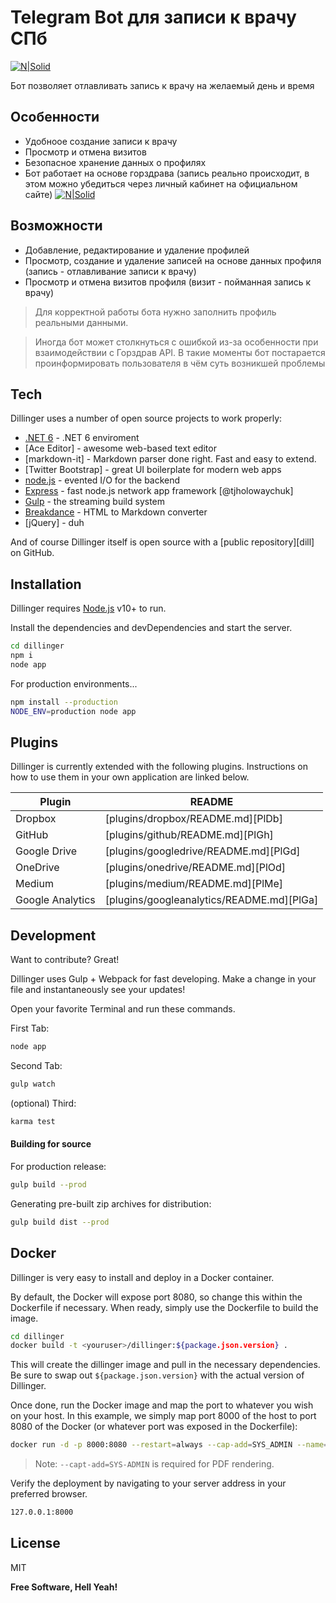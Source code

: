 # Telegram Bot для записи к врачу СПб

[![N|Solid](https://sun9-32.userapi.com/impg/CkHyiSfKgxtejKb8g3huo_Bd41gvgImQReIZgA/NOYGn-7wDkc.jpg?size=400x300&quality=96&sign=ab14a80cea531e4e141dc7ab9fbdcd27&type=album)](https://t.me/Medical_Appointment_SPb_Bot)


Бот позволяет отлавливать запись к врачу на желаемый день и время


## Особенности
- Удобноое создание записи к врачу
- Просмотр и отмена визитов
- Безопасное хранение данных о профилях
- Бот работает на основе горздрава 
(запись реально происходит, в этом можно убедиться через личный кабинет на официальном сайте)
[![N|Solid](https://gkbru.ru/wp-content/uploads/2022/02/zdorove.jpg?size=400x300&quality=96)](https://gorzdrav.spb.ru/)
## Возможности

- Добавление, редактирование и удаление профилей 
- Просмотр, создание и удаление записей на основе данных профиля (запись - отлавливание записи к врачу)
- Просмотр и отмена визитов профиля (визит - пойманная запись к врачу)




> Для корректной работы бота нужно
> заполнить профиль реальными данными.

> Иногда бот может столкнуться с ошибкой из-за
> особенности при взаимодействии с Горздрав API.
> В такие моменты бот постарается проинформировать
> пользователя в чём суть возникшей проблемы



## Tech

Dillinger uses a number of open source projects to work properly:

- [.NET 6] - .NET 6 enviroment
- [Ace Editor] - awesome web-based text editor
- [markdown-it] - Markdown parser done right. Fast and easy to extend.
- [Twitter Bootstrap] - great UI boilerplate for modern web apps
- [node.js] - evented I/O for the backend
- [Express] - fast node.js network app framework [@tjholowaychuk]
- [Gulp] - the streaming build system
- [Breakdance](https://breakdance.github.io/breakdance/) - HTML
to Markdown converter
- [jQuery] - duh

And of course Dillinger itself is open source with a [public repository][dill]
 on GitHub.

## Installation

Dillinger requires [Node.js](https://nodejs.org/) v10+ to run.

Install the dependencies and devDependencies and start the server.

```sh
cd dillinger
npm i
node app
```

For production environments...

```sh
npm install --production
NODE_ENV=production node app
```

## Plugins

Dillinger is currently extended with the following plugins.
Instructions on how to use them in your own application are linked below.

| Plugin | README |
| ------ | ------ |
| Dropbox | [plugins/dropbox/README.md][PlDb] |
| GitHub | [plugins/github/README.md][PlGh] |
| Google Drive | [plugins/googledrive/README.md][PlGd] |
| OneDrive | [plugins/onedrive/README.md][PlOd] |
| Medium | [plugins/medium/README.md][PlMe] |
| Google Analytics | [plugins/googleanalytics/README.md][PlGa] |

## Development

Want to contribute? Great!

Dillinger uses Gulp + Webpack for fast developing.
Make a change in your file and instantaneously see your updates!

Open your favorite Terminal and run these commands.

First Tab:

```sh
node app
```

Second Tab:

```sh
gulp watch
```

(optional) Third:

```sh
karma test
```

#### Building for source

For production release:

```sh
gulp build --prod
```

Generating pre-built zip archives for distribution:

```sh
gulp build dist --prod
```

## Docker

Dillinger is very easy to install and deploy in a Docker container.

By default, the Docker will expose port 8080, so change this within the
Dockerfile if necessary. When ready, simply use the Dockerfile to
build the image.

```sh
cd dillinger
docker build -t <youruser>/dillinger:${package.json.version} .
```

This will create the dillinger image and pull in the necessary dependencies.
Be sure to swap out `${package.json.version}` with the actual
version of Dillinger.

Once done, run the Docker image and map the port to whatever you wish on
your host. In this example, we simply map port 8000 of the host to
port 8080 of the Docker (or whatever port was exposed in the Dockerfile):

```sh
docker run -d -p 8000:8080 --restart=always --cap-add=SYS_ADMIN --name=dillinger <youruser>/dillinger:${package.json.version}
```

> Note: `--capt-add=SYS-ADMIN` is required for PDF rendering.

Verify the deployment by navigating to your server address in
your preferred browser.

```sh
127.0.0.1:8000
```

## License

MIT

**Free Software, Hell Yeah!**

[//]: # (These are reference links used in the body of this note and get stripped out when the markdown processor does its job. There is no need to format nicely because it shouldn't be seen. Thanks SO - http://stackoverflow.com/questions/4823468/store-comments-in-markdown-syntax)

 
   [.NET 6]: <http://ace.ajax.org>
   [node.js]: <http://nodejs.org>
   [express]: <http://expressjs.com>
   [AngularJS]: <http://angularjs.org>
   [Gulp]: <http://gulpjs.com>
